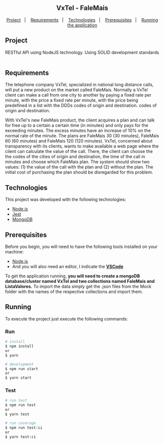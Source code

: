 <h2 align="center">
  VxTel - FaleMais
</h2>

<p align="center">
  <a href="#project">Project</a>&nbsp;&nbsp;&nbsp;|&nbsp;&nbsp;&nbsp;
  <a href="#requirements">Requirements</a>&nbsp;&nbsp;&nbsp;|&nbsp;&nbsp;&nbsp;
  <a href="#technologies">Technologies</a>&nbsp;&nbsp;&nbsp;|&nbsp;&nbsp;&nbsp;
  <a href="#prerequisites">Prerequisites</a>&nbsp;&nbsp;&nbsp;|&nbsp;&nbsp;&nbsp;
  <a href="#running">Running the application</a>
</p>

## Project

RESTful API using NodeJS technology.
Using SOLID development standards<br /><br />

## Requirements

The telephone company VxTel, specialized in national long distance calls, will
put a new product on the market called FaleMais.
Normally a VxTel client can make a call from one city to another by paying a fixed rate per minute, with the price
a fixed rate per minute, with the price being predefined in a list with the DDDs codes of origin and destination.
codes of origin and destination.

With VxTel's new FaleMais product, the client acquires a plan and can talk for free up to a certain
a certain time (in minutes) and only pays for the exceeding minutes. The excess
minutes have an increase of 10% on the normal rate of the minute. The plans are
FaleMais 30 (30 minutes), FaleMais 60 (60 minutes) and FaleMais 120 (120 minutes).
VxTel, concerned about transparency with its clients, wants to make available a
web page where the client can calculate the value of the call. There, the client can choose the
the codes of the cities of origin and destination, the time of the call in minutes and choose which
FaleMais plan. The system should show two values: (1) the value of the call with the plan and (2)
without the plan. The initial cost of purchasing the plan should be disregarded for this
problem. 

## Technologies

This project was developed with the following technologies:

- [Node.js](https://nodejs.org/en/)
- [Jest](https://jestjs.io/pt-BR/)
- [MongoDB](https://www.mongodb.com/pt-br)

## Prerequisites

Before you begin, you will need to have the following tools installed on your machine:

- [Node.js](https://nodejs.org/en/)
- And you will also need an editor, I indicate the <b>[VSCode](https://code.visualstudio.com/)</b>

To get the application running, **you will need to create a mongoDB database/cluster named VxTel and two collections named FaleMais and ListaValores.**
To import the data simply get the .json files from the Mock folder with the names of the respective collections and import them.

## Running

To execute the project just execute the following commands:

### Run
```bash
# install
$ npm install
or 
$ yarn

# development
$ npm run start
or 
$ yarn start

```
### Test
```bash
# run test
$ npm run test
or 
$ yarn test

# run coverage
$ npm run test:ci
or 
$ yarn test:ci

```